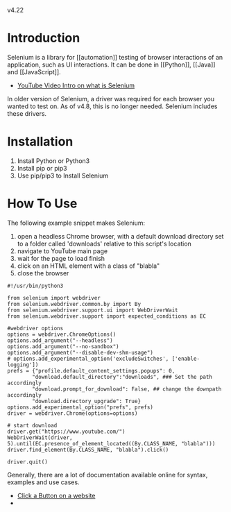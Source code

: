 v4.22
# Introduction
Selenium is a library for [[automation]] testing of browser interactions of an application, such as UI interactions. It can be done in [[Python]], [[Java]] and [[JavaScript]].
- [YouTube Video Intro on what is Selenium](https://www.youtube.com/watch?v=TdwwPP9oW4c&ab_channel=Simplilearn)

In older version of Selenium, a driver was required for each browser you wanted to test on. As of v4.8, this is no longer needed. Selenium includes these drivers.
# Installation
1. Install Python or Python3
2. Install pip or pip3
3. Use pip/pip3 to Install Selenium

# How To Use

The following example snippet makes Selenium:
1. open a headless Chrome browser, with a default download directory set to a folder called 'downloads' relative to this script's location
2. navigate to YouTube main page
3. wait for the page to load finish
4. click on an HTML element with a class of "blabla"
5.  close the browser

```
#!/usr/bin/python3

from selenium import webdriver
from selenium.webdriver.common.by import By
from selenium.webdriver.support.ui import WebDriverWait
from selenium.webdriver.support import expected_conditions as EC

#webdriver options
options = webdriver.ChromeOptions()
options.add_argument("--headless")
options.add_argument("--no-sandbox")
options.add_argument("--disable-dev-shm-usage")
# options.add_experimental_option('excludeSwitches', ['enable-logging'])
prefs = {"profile.default_content_settings.popups": 0,    
        "download.default_directory":"downloads", ### Set the path accordingly
        "download.prompt_for_download": False, ## change the downpath accordingly
        "download.directory_upgrade": True}
options.add_experimental_option("prefs", prefs)
driver = webdriver.Chrome(options=options)

# start download
driver.get("https://www.youtube.com/")
WebDriverWait(driver, 5).until(EC.presence_of_element_located((By.CLASS_NAME, "blabla")))
driver.find_element(By.CLASS_NAME, "blabla").click()

driver.quit()
```

Generally, there are a lot of documentation available online for syntax, examples and use cases.

- [Click a Button on a website](https://uilicious.com/blog/how-to-click-a-button-using-selenium/#:~:text=To%20click%20on%20a%20button%20using%20Selenium%2C%20first%20find%20the,using%20the%20left%20mouse%20button.)
- 